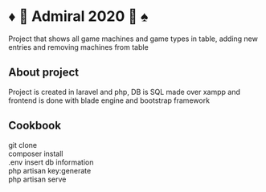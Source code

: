 # :diamonds: :game_die: Admiral 2020 :game_die: :spades:

Project that shows all game machines and game types in table, adding new entries and removing machines from table

## About project

Project is created in laravel and php, DB is SQL made over xampp and frontend is done with blade engine and bootstrap framework

## Cookbook
git clone  
composer install  
.env insert db information  
php artisan key:generate  
php artisan serve  